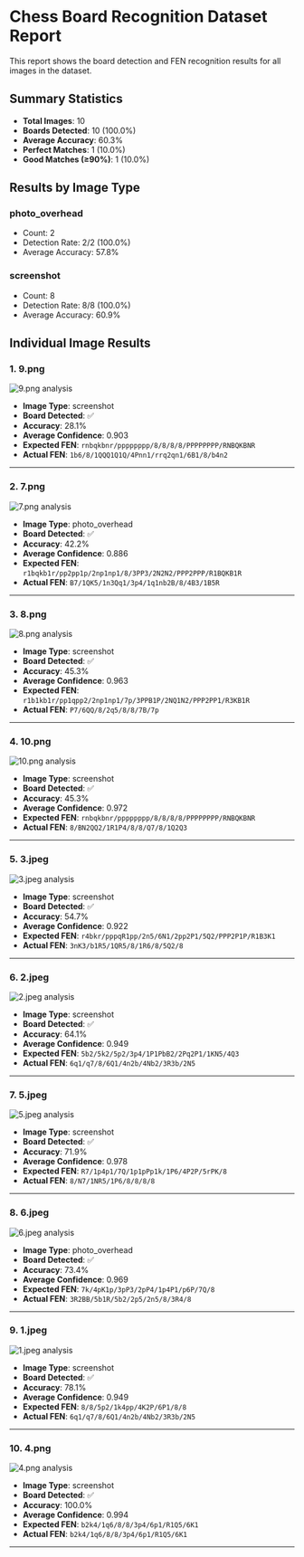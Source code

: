# Chess Board Recognition Dataset Report

This report shows the board detection and FEN recognition results for all images in the dataset.

## Summary Statistics

- **Total Images**: 10
- **Boards Detected**: 10 (100.0%)
- **Average Accuracy**: 60.3%
- **Perfect Matches**: 1 (10.0%)
- **Good Matches (≥90%)**: 1 (10.0%)

## Results by Image Type

### photo_overhead
- Count: 2
- Detection Rate: 2/2 (100.0%)
- Average Accuracy: 57.8%

### screenshot
- Count: 8
- Detection Rate: 8/8 (100.0%)
- Average Accuracy: 60.9%

## Individual Image Results

### 1. 9.png

![9.png analysis](9_analysis.png)

- **Image Type**: screenshot
- **Board Detected**: ✅
- **Accuracy**: 28.1%
- **Average Confidence**: 0.903
- **Expected FEN**: `rnbqkbnr/pppppppp/8/8/8/8/PPPPPPPP/RNBQKBNR`
- **Actual FEN**: `1b6/8/1QQQ1Q1Q/4Pnn1/rrq2qn1/6B1/8/b4n2`

---

### 2. 7.png

![7.png analysis](7_analysis.png)

- **Image Type**: photo_overhead
- **Board Detected**: ✅
- **Accuracy**: 42.2%
- **Average Confidence**: 0.886
- **Expected FEN**: `r1bqkb1r/pp2pp1p/2np1np1/8/3PP3/2N2N2/PPP2PPP/R1BQKB1R`
- **Actual FEN**: `B7/1QK5/1n3Qq1/3p4/1q1nb2B/8/4B3/1B5R`

---

### 3. 8.png

![8.png analysis](8_analysis.png)

- **Image Type**: screenshot
- **Board Detected**: ✅
- **Accuracy**: 45.3%
- **Average Confidence**: 0.963
- **Expected FEN**: `r1b1kb1r/pp1qpp2/2np1np1/7p/3PPB1P/2NQ1N2/PPP2PP1/R3KB1R`
- **Actual FEN**: `P7/6QQ/8/2q5/8/8/7B/7p`

---

### 4. 10.png

![10.png analysis](10_analysis.png)

- **Image Type**: screenshot
- **Board Detected**: ✅
- **Accuracy**: 45.3%
- **Average Confidence**: 0.972
- **Expected FEN**: `rnbqkbnr/pppppppp/8/8/8/8/PPPPPPPP/RNBQKBNR`
- **Actual FEN**: `8/BN2QQ2/1R1P4/8/8/Q7/8/1Q2Q3`

---

### 5. 3.jpeg

![3.jpeg analysis](3_analysis.png)

- **Image Type**: screenshot
- **Board Detected**: ✅
- **Accuracy**: 54.7%
- **Average Confidence**: 0.922
- **Expected FEN**: `r4bkr/pppqR1pp/2n5/6N1/2pp2P1/5Q2/PPP2P1P/R1B3K1`
- **Actual FEN**: `3nK3/b1R5/1QR5/8/1R6/8/5Q2/8`

---

### 6. 2.jpeg

![2.jpeg analysis](2_analysis.png)

- **Image Type**: screenshot
- **Board Detected**: ✅
- **Accuracy**: 64.1%
- **Average Confidence**: 0.949
- **Expected FEN**: `5b2/5k2/5p2/3p4/1P1PbB2/2Pq2P1/1KN5/4Q3`
- **Actual FEN**: `6q1/q7/8/6Q1/4n2b/4Nb2/3R3b/2N5`

---

### 7. 5.jpeg

![5.jpeg analysis](5_analysis.png)

- **Image Type**: screenshot
- **Board Detected**: ✅
- **Accuracy**: 71.9%
- **Average Confidence**: 0.978
- **Expected FEN**: `R7/1p4p1/7Q/1p1pPp1k/1P6/4P2P/5rPK/8`
- **Actual FEN**: `8/N7/1NR5/1P6/8/8/8/8`

---

### 8. 6.jpeg

![6.jpeg analysis](6_analysis.png)

- **Image Type**: photo_overhead
- **Board Detected**: ✅
- **Accuracy**: 73.4%
- **Average Confidence**: 0.969
- **Expected FEN**: `7k/4pK1p/3pP3/2pP4/1p4P1/p6P/7Q/8`
- **Actual FEN**: `3R2BB/5b1R/5b2/2p5/2n5/8/3R4/8`

---

### 9. 1.jpeg

![1.jpeg analysis](1_analysis.png)

- **Image Type**: screenshot
- **Board Detected**: ✅
- **Accuracy**: 78.1%
- **Average Confidence**: 0.949
- **Expected FEN**: `8/8/5p2/1k4pp/4K2P/6P1/8/8`
- **Actual FEN**: `6q1/q7/8/6Q1/4n2b/4Nb2/3R3b/2N5`

---

### 10. 4.png

![4.png analysis](4_analysis.png)

- **Image Type**: screenshot
- **Board Detected**: ✅
- **Accuracy**: 100.0%
- **Average Confidence**: 0.994
- **Expected FEN**: `b2k4/1q6/8/8/3p4/6p1/R1Q5/6K1`
- **Actual FEN**: `b2k4/1q6/8/8/3p4/6p1/R1Q5/6K1`

---

